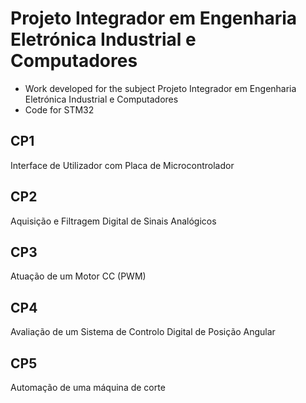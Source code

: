 # Projeto Integrador em Engenharia Eletrónica Industrial e Computadores

- Work developed for the subject Projeto Integrador em Engenharia Eletrónica Industrial e Computadores                                                     
- Code for STM32 

## CP1
Interface de Utilizador com Placa de Microcontrolador
## CP2
Aquisição e Filtragem Digital de Sinais Analógicos
## CP3
Atuação de um Motor CC (PWM)
## CP4
Avaliação de um Sistema de Controlo Digital de Posição Angular
## CP5
Automação de uma máquina de corte
